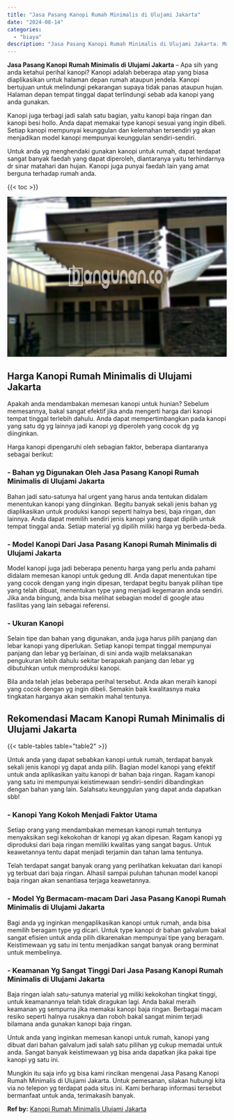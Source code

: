 ```yaml
---
title: "Jasa Pasang Kanopi Rumah Minimalis di Ulujami Jakarta"
date: "2024-08-14"
categories: 
  - "biaya"
description: "Jasa Pasang Kanopi Rumah Minimalis di Ulujami Jakarta. Mungkin itu saja info yg bisa kami rincikan mengenai Jasa Pasang Kanopi Rumah Minimalis di Ulujami Jak..."
---
```


**Jasa Pasang Kanopi Rumah Minimalis di Ulujami Jakarta** – Apa sih yang anda ketahui perihal kanopi? Kanopi adalah beberapa atap yang biasa diaplikasikan untuk halaman depan rumah ataupun jendela. Kanopi bertujuan untuk melindungi pekarangan supaya tidak panas ataupun hujan. Halaman depan tempat tinggal dapat terlindungi sebab ada kanopi yang anda gunakan.

Kanopi juga terbagi jadi salah satu bagian, yaitu kanopi baja ringan dan kanopi besi hollo. Anda dapat memakai type kanopi sesuai yang ingin dibeli. Setiap kanopi mempunyai keunggulan dan kelemahan tersendiri yg akan menjadikan model kanopi mempunyai keunggulan sendiri-sendiri.

Untuk anda yg menghendaki gunakan kanopi untuk rumah, dapat terdapat sangat banyak faedah yang dapat diperoleh, diantaranya yaitu terhindarnya dr sinar matahari dan hujan. Kanopi juga punyai faedah lain yang amat berguna terhadap rumah anda.

{{< toc >}}

![Jasa Pasang Kanopi Rumah Minimalis di Ulujami Jakarta](/images/harga-kanopi-minimalis-03.png)

## Harga Kanopi Rumah Minimalis di Ulujami Jakarta

Apakah anda mendambakan memesan kanopi untuk hunian? Sebelum memesannya, bakal sangat efektif jika anda mengerti harga dari kanopi tempat tinggal terlebih dahulu. Anda dapat mempertimbangkan pada kanopi yang satu dg yg lainnya jadi kanopi yg diperoleh yang cocok dg yg diinginkan.

Harga kanopi dipengaruhi oleh sebagian faktor, beberapa diantaranya sebagai berikut:

### \- Bahan yg Digunakan Oleh Jasa Pasang Kanopi Rumah Minimalis di Ulujami Jakarta

Bahan jadi satu-satunya hal urgent yang harus anda tentukan didalam menentukan kanopi yang diinginkan. Begitu banyak sekali jenis bahan yg diaplikasikan untuk produksi kanopi seperti halnya besi, baja ringan, dan lainnya. Anda dapat memilih sendiri jenis kanopi yang dapat dipilih untuk tempat tinggal anda. Setiap material yg dipilih miliki harga yg berbeda-beda.

### \- Model Kanopi Dari Jasa Pasang Kanopi Rumah Minimalis di Ulujami Jakarta

Model kanopi juga jadi beberapa penentu harga yang perlu anda pahami didalam memesan kanopi untuk gedung dll. Anda dapat menentukan tipe yang cocok dengan yang ingin dipesan, terdapat begitu banyak pilihan tipe yang telah dibuat, menentukan type yang menjadi kegemaran anda sendiri. Jika anda bingung, anda bisa melihat sebagian model di google atau fasilitas yang lain sebagai referensi.

### \- Ukuran Kanopi

Selain tipe dan bahan yang digunakan, anda juga harus pilih panjang dan lebar kanopi yang diperlukan. Setiap kanopi tempat tinggal mempunyai panjang dan lebar yg berlainan, di sini anda wajib melaksanakan pengukuran lebih dahulu sekitar berapakah panjang dan lebar yg dibutuhkan untuk memproduksi kanopi.

Bila anda telah jelas beberapa perihal tersebut. Anda akan meraih kanopi yang cocok dengan yg ingin dibeli. Semakin baik kwalitasnya maka tingkatan harganya akan semakin mahal tentunya.

## Rekomendasi Macam Kanopi Rumah Minimalis di Ulujami Jakarta

{{< table-tables table="table2" >}}

Untuk anda yang dapat sebabkan kanopi untuk rumah, terdapat banyak sekali jenis kanopi yg dapat anda pilih. Bagian model kanopi yang efektif untuk anda aplikasikan yaitu kanopi dr bahan baja ringan. Ragam kanopi yang satu ini mempunyai keistimewaan sendiri-sendiri dibandingkan dengan bahan yang lain. Salahsatu keunggulan yang dapat anda dapatkan sbb!

### \- Kanopi Yang Kokoh Menjadi Faktor Utama

Setiap orang yang mendambakan memesan kanopi rumah tentunya menyaksikan segi kekokohan dr kanopi yg akan dipesan. Ragam kanopi yg diproduksi dari baja ringan memiliki kwalitas yang sangat bagus. Untuk keawetannya tentu dapat menjadi terjamin dan tahan lama tentunya.

Telah terdapat sangat banyak orang yang perlihatkan kekuatan dari kanopi yg terbuat dari baja ringan. Alhasil sampai puluhan tahunan model kanopi baja ringan akan senantiasa terjaga keawetannya.

### \- Model Yg Bermacam-macam Dari Jasa Pasang Kanopi Rumah Minimalis di Ulujami Jakarta

Bagi anda yg inginkan mengaplikasikan kanopi untuk rumah, anda bisa memilih beragam type yg dicari. Untuk type kanopi dr bahan galvalum bakal sangat efisien untuk anda pilih dikarenakan mempunyai tipe yang beragam. Keistimewaan yg satu ini tentu menjadikan sangat banyak orang berminat untuk membelinya.

### \- Keamanan Yg Sangat Tinggi Dari Jasa Pasang Kanopi Rumah Minimalis di Ulujami Jakarta

Baja ringan ialah satu-satunya material yg miliki kekokohan tingkat tinggi, untuk keamanannya telah tidak diragukan lagi. Anda bakal meraih keamanan yg sempurna jika memakai kanopi baja ringan. Berbagai macam resiko seperti halnya rusaknya dan roboh bakal sangat minim terjadi bilamana anda gunakan kanopi baja ringan.

Untuk anda yang inginkan memesan kanopi untuk rumah, kanopi yang dibuat dari bahan galvalum jadi salah satu pilihan yg cukup memadai untuk anda. Sangat banyak keistimewaan yg bisa anda dapatkan jika pakai tipe kanopi yg satu ini.

Mungkin itu saja info yg bisa kami rincikan mengenai Jasa Pasang Kanopi Rumah Minimalis di Ulujami Jakarta. Untuk pemesanan, silakan hubungi kita via no telepon yg terdapat pada situs ini. Kami berharap informasi tersebut bermanfaat untuk anda, terimakasih banyak.

**Ref by:**  [Kanopi Rumah Minimalis Ulujami Jakarta](https://id.wikipedia.org/wiki/Kanopi)
